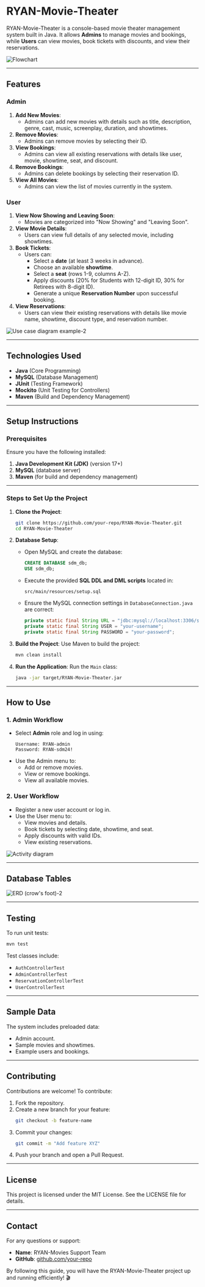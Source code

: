# **RYAN-Movie-Theater**

RYAN-Movie-Theater is a console-based movie theater management system built in Java. It allows **Admins** to manage movies and bookings, while **Users** can view movies, book tickets with discounts, and view their reservations.

![Flowchart](https://github.com/user-attachments/assets/1288b896-dfa0-4d06-9367-d0462d35fb21)

---

## **Features**

### Admin
1. **Add New Movies**:
    - Admins can add new movies with details such as title, description, genre, cast, music, screenplay, duration, and showtimes.
2. **Remove Movies**:
    - Admins can remove movies by selecting their ID.
3. **View Bookings**:
    - Admins can view all existing reservations with details like user, movie, showtime, seat, and discount.
4. **Remove Bookings**:
    - Admins can delete bookings by selecting their reservation ID.
5. **View All Movies**:
    - Admins can view the list of movies currently in the system.

### User
1. **View Now Showing and Leaving Soon**:
    - Movies are categorized into "Now Showing" and "Leaving Soon".
2. **View Movie Details**:
    - Users can view full details of any selected movie, including showtimes.
3. **Book Tickets**:
    - Users can:
        - Select a **date** (at least 3 weeks in advance).
        - Choose an available **showtime**.
        - Select a **seat** (rows 1-9, columns A-Z).
        - Apply discounts (20% for Students with 12-digit ID, 30% for Retirees with 8-digit ID).
        - Generate a unique **Reservation Number** upon successful booking.
4. **View Reservations**:
    - Users can view their existing reservations with details like movie name, showtime, discount type, and reservation number.


![Use case diagram example-2](https://github.com/user-attachments/assets/fe5c87d6-fd40-424e-b1fd-27c574d81680)


---

## **Technologies Used**
- **Java** (Core Programming)
- **MySQL** (Database Management)
- **JUnit** (Testing Framework)
- **Mockito** (Unit Testing for Controllers)
- **Maven** (Build and Dependency Management)

---

## **Setup Instructions**

### Prerequisites
Ensure you have the following installed:
1. **Java Development Kit (JDK)** (version 17+)
2. **MySQL** (database server)
3. **Maven** (for build and dependency management)

---

### Steps to Set Up the Project

1. **Clone the Project**:
   ```bash
   git clone https://github.com/your-repo/RYAN-Movie-Theater.git
   cd RYAN-Movie-Theater
   ```

2. **Database Setup**:
    - Open MySQL and create the database:
      ```sql
      CREATE DATABASE sdm_db;
      USE sdm_db;
      ```
    - Execute the provided **SQL DDL and DML scripts** located in:
      ```
      src/main/resources/setup.sql
      ```
    - Ensure the MySQL connection settings in `DatabaseConnection.java` are correct:
      ```java
      private static final String URL = "jdbc:mysql://localhost:3306/sdm_db";
      private static final String USER = "your-username";
      private static final String PASSWORD = "your-password";
      ```

3. **Build the Project**:
   Use Maven to build the project:
   ```bash
   mvn clean install
   ```

4. **Run the Application**:
   Run the `Main` class:
   ```bash
   java -jar target/RYAN-Movie-Theater.jar
   ```

---

## **How to Use**

### 1. Admin Workflow
- Select **Admin** role and log in using:
  ```
  Username: RYAN-admin
  Password: RYAN-sdm24!
  ```
- Use the Admin menu to:
    - Add or remove movies.
    - View or remove bookings.
    - View all available movies.

### 2. User Workflow
- Register a new user account or log in.
- Use the User menu to:
    - View movies and details.
    - Book tickets by selecting date, showtime, and seat.
    - Apply discounts with valid IDs.
    - View existing reservations.
      
![Activity diagram](https://github.com/user-attachments/assets/f84d24ed-8f38-45dc-a07a-5860b9f43acc)

---

## **Database Tables**

![ERD (crow's foot)-2](https://github.com/user-attachments/assets/440dfada-e9dd-465e-96a2-e56cde60081f)


---

## **Testing**
To run unit tests:
```bash
mvn test
```

Test classes include:
- `AuthControllerTest`
- `AdminControllerTest`
- `ReservationControllerTest`
- `UserControllerTest`

---

## **Sample Data**
The system includes preloaded data:
- Admin account.
- Sample movies and showtimes.
- Example users and bookings.

---

## **Contributing**
Contributions are welcome! To contribute:
1. Fork the repository.
2. Create a new branch for your feature:
   ```bash
   git checkout -b feature-name
   ```
3. Commit your changes:
   ```bash
   git commit -m "Add feature XYZ"
   ```
4. Push your branch and open a Pull Request.

---

## **License**
This project is licensed under the MIT License. See the LICENSE file for details.

---

## **Contact**
For any questions or support:
- **Name**: RYAN-Movies Support Team
- **GitHub**: [github.com/your-repo](https://github.com/RYAN-Movie-Theater)

By following this guide, you will have the RYAN-Movie-Theater project up and running efficiently! 🎬

